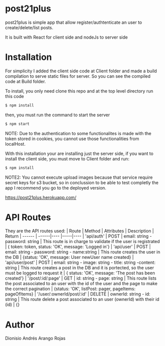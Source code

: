 # post21plus

post21plus is simple app that allow register/authtenticate an user to create/delete/list posts.

It is built with React for client side and nodeJs to server side

# Installation 

For simplicity I added the client side code at Client folder and made a build compilation to serve static files for server. So you can see the compiled code at Build folder.

To install, you only need clone this repo and at the top level directory run this code

```sh
$ npm install
```

then, you must run the command to start the server
```sh
$ npm start
```

NOTE: Due to the authentication to some functionalites is made with the token stored in cookies, you cannot use those functionalities from localHost.

With this installation your are installing just the server side, if you want to install the client side, you must move to Client folder and run:

```sh
$ npm install
```

NOTE2: You cannot execute upload images because that service require secret keys for s3 bucket, so in conclussion to be able to test completly the app I recommend you go to the deployed version.

https://post21plus.herokuapp.com/


# API Routes
They are the API routes used:
| Route | Method | Attributes | Description | Return
| ------ | ------|---- |-----|----
| 'api/auth' | POST | email: string - password: string | This route is in charge to validate if the user is registrated | { token: token, status: 'OK', message: 'Logged in'}
| 'api/user' | POST | email: string - password: string - name:string | This route creates the user in the DB | {status: 'OK', message: User newUser name created}
| 'api/user/post' | POST | email: string - image: string - title: string -content: string | This route creates a post in the DB and it is portected, so the user must be logged to request it | { status: 'OK', message: 'The post has been created'}
| '/post/:id/:page' | GET | id: string - page: string | This route lists the post associated to an user with the id of the user and the page to make the correct pagination | {status: 'OK', listPost: pager, pageItems: pageOfItems}
| '/user/:ownerId/post/:id' | DELETE | ownerId: string - id: string | This route delete a post associated to an user (ownerId) with their id (id) | {}

# Author
Dionisio Andrés Arango Rojas


